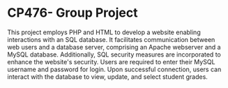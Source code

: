 # **CP476- Group Project**

This project employs PHP and HTML to develop a website enabling interactions with an SQL database. It facilitates communication between web users and a database server, comprising an Apache webserver and a MySQL database. Additionally, SQL security measures are incorporated to enhance the website's security.
Users are required to enter their MySQL username and password for login. Upon successful connection, users can interact with the database to view, update, and select student grades.
